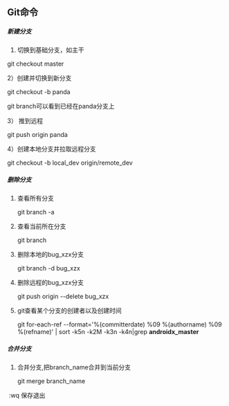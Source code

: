 ## Git命令

##### 新建分支

1) 切换到基础分支，如主干

git checkout master

2）创建并切换到新分支

git checkout -b panda

git branch可以看到已经在panda分支上

3） 推到远程

 git push origin panda 

4）创建本地分支并拉取远程分支

git checkout -b  local_dev  origin/remote_dev

##### 删除分支

1. 查看所有分支

   git branch -a

2. 查看当前所在分支

   git branch

3. 删除本地的bug_xzx分支

   git branch -d bug_xzx

4. 删除远程的bug_xzx分支

   git push origin --delete bug_xzx

5. git查看某个分支的创建者以及创建时间

   git for-each-ref --format='%(committerdate) %09 %(authorname) %09 %(refname)' | sort -k5n -k2M -k3n -k4n|grep **androidx_master**

##### 合并分支

1. 合并分支,把branch_name合并到当前分支

   git  merge  branch_name

​    :wq  保存退出